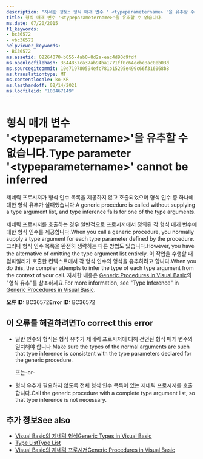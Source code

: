 ```yaml
---
description: "자세한 정보: 형식 매개 변수 ' <typeparametername> '을 유추할 수 없습니다."
title: 형식 매개 변수 '<typeparametername>'을 유추할 수 없습니다.
ms.date: 07/20/2015
f1_keywords:
- bc36572
- vbc36572
helpviewer_keywords:
- BC36572
ms.assetid: 02264070-b055-4ab0-8d2a-eac4d90d9fdf
ms.openlocfilehash: 3644857ca37ab94ba1771ff0c64eebe8ac0eb03d
ms.sourcegitcommit: 10e719780594efc781b15295e499c66f316068b8
ms.translationtype: MT
ms.contentlocale: ko-KR
ms.lasthandoff: 02/14/2021
ms.locfileid: "100467149"
---
```

# <a name="type-parameter-typeparametername-cannot-be-inferred"></a><span data-ttu-id="4878b-103">형식 매개 변수 '\<typeparametername>'을 유추할 수 없습니다.</span><span class="sxs-lookup"><span data-stu-id="4878b-103">Type parameter '\<typeparametername>' cannot be inferred</span></span>

<span data-ttu-id="4878b-104">제네릭 프로시저가 형식 인수 목록을 제공하지 않고 호출되었으며 형식 인수 중 하나에 대한 형식 유추가 실패했습니다.</span><span class="sxs-lookup"><span data-stu-id="4878b-104">A generic procedure is called without supplying a type argument list, and type inference fails for one of the type arguments.</span></span>  
  
 <span data-ttu-id="4878b-105">제네릭 프로시저를 호출하는 경우 일반적으로 프로시저에서 정의된 각 형식 매개 변수에 대한 형식 인수를 제공합니다.</span><span class="sxs-lookup"><span data-stu-id="4878b-105">When you call a generic procedure, you normally supply a type argument for each type parameter defined by the procedure.</span></span> <span data-ttu-id="4878b-106">그러나 형식 인수 목록을 완전히 생략하는 다른 방법도 있습니다.</span><span class="sxs-lookup"><span data-stu-id="4878b-106">However, you have the alternative of omitting the type argument list entirely.</span></span> <span data-ttu-id="4878b-107">이 작업을 수행할 때 컴파일러가 호출한 컨텍스트에서 각 형식 인수의 형식을 유추하려고 합니다.</span><span class="sxs-lookup"><span data-stu-id="4878b-107">When you do this, the compiler attempts to infer the type of each type argument from the context of your call.</span></span> <span data-ttu-id="4878b-108">자세한 내용은 [Generic Procedures in Visual Basic](../programming-guide/language-features/data-types/generic-procedures.md)의 "형식 유추"를 참조하세요.</span><span class="sxs-lookup"><span data-stu-id="4878b-108">For more information, see "Type Inference" in [Generic Procedures in Visual Basic](../programming-guide/language-features/data-types/generic-procedures.md).</span></span>  
  
 <span data-ttu-id="4878b-109">**오류 ID:** BC36572</span><span class="sxs-lookup"><span data-stu-id="4878b-109">**Error ID:** BC36572</span></span>  
  
## <a name="to-correct-this-error"></a><span data-ttu-id="4878b-110">이 오류를 해결하려면</span><span class="sxs-lookup"><span data-stu-id="4878b-110">To correct this error</span></span>  
  
- <span data-ttu-id="4878b-111">일반 인수의 형식은 형식 유추가 제네릭 프로시저에 대해 선언된 형식 매개 변수와 일치해야 합니다.</span><span class="sxs-lookup"><span data-stu-id="4878b-111">Make sure the types of the normal arguments are such that type inference is consistent with the type parameters declared for the generic procedure.</span></span>  
  
     <span data-ttu-id="4878b-112">또는</span><span class="sxs-lookup"><span data-stu-id="4878b-112">-or-</span></span>  
  
- <span data-ttu-id="4878b-113">형식 유추가 필요하지 않도록 전체 형식 인수 목록이 있는 제네릭 프로시저를 호출합니다.</span><span class="sxs-lookup"><span data-stu-id="4878b-113">Call the generic procedure with a complete type argument list, so that type inference is not necessary.</span></span>  
  
## <a name="see-also"></a><span data-ttu-id="4878b-114">추가 정보</span><span class="sxs-lookup"><span data-stu-id="4878b-114">See also</span></span>

- [<span data-ttu-id="4878b-115">Visual Basic의 제네릭 형식</span><span class="sxs-lookup"><span data-stu-id="4878b-115">Generic Types in Visual Basic</span></span>](../programming-guide/language-features/data-types/generic-types.md)
- [<span data-ttu-id="4878b-116">Type List</span><span class="sxs-lookup"><span data-stu-id="4878b-116">Type List</span></span>](../language-reference/statements/type-list.md)
- [<span data-ttu-id="4878b-117">Visual Basic의 제네릭 프로시저</span><span class="sxs-lookup"><span data-stu-id="4878b-117">Generic Procedures in Visual Basic</span></span>](../programming-guide/language-features/data-types/generic-procedures.md)
